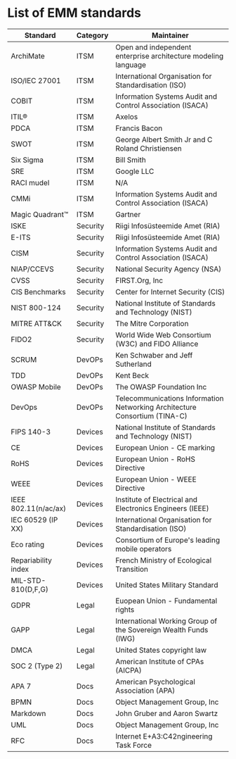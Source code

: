 # List of EMM standards

| Standard             | Category | Maintainer                                                                   |
|----------------------|----------|------------------------------------------------------------------------------|
| ArchiMate            | ITSM     | Open and independent enterprise architecture modeling language               |
| ISO/IEC   27001      | ITSM     | International Organisation for Standardisation (ISO)                         |
| COBIT                | ITSM     | Information Systems Audit and Control Association (ISACA)                    |
| ITIL®                | ITSM     | Axelos                                                                       |
| PDCA                 | ITSM     | Francis Bacon                                                                |
| SWOT                 | ITSM     | George Albert Smith Jr and C Roland Christiensen                             |
| Six Sigma            | ITSM     | Bill Smith                                                                   |
| SRE                  | ITSM     | Google LLC                                                                   |
| RACI mudel           | ITSM     | N/A                                                                          |
| CMMi                 | ITSM     | Information Systems Audit and Control Association (ISACA)                    |
| Magic   Quadrant™    | ITSM     | Gartner                                                                      |
| ISKE                 | Security | Riigi Infosüsteemide Amet (RIA)                                              |
| E-ITS                | Security | Riigi Infosüsteemide Amet (RIA)                                              |
| CISM                 | Security | Information Systems Audit and Control Association (ISACA)                    |
| NIAP/CCEVS           | Security | National Security Agency (NSA)                                               |
| CVSS                 | Security | FIRST.Org, Inc                                                               |
| CIS Benchmarks       | Security | Center for Internet Security (CIS)                                           |
| NIST   800-124       | Security | National Institute of Standards and Technology (NIST)                        |
| MITRE ATT&CK         | Security | The Mitre Corporation                                                        |
| FIDO2                | Security | World Wide Web Consortium (W3C) and FIDO Alliance                            |
| SCRUM                | DevOPs   | Ken Schwaber and Jeff Sutherland                                             |
| TDD                  | DevOPs   | Kent Beck                                                                    |
| OWASP Mobile         | DevOPs   | The OWASP Foundation Inc                                                     |
| DevOps               | DevOPs   | Telecommunications Information Networking Architecture Consortium   (TINA-C) |
| FIPS 140-3           | Devices  | National Institute of Standards and Technology (NIST)                        |
| CE                   | Devices  | European Union - CE marking                                                  |
| RoHS                 | Devices  | European Union - RoHS Directive                                              |
| WEEE                 | Devices  | European Union - WEEE Directive                                              |
| IEEE 802.11(n/ac/ax) | Devices  | Institute of Electrical and Electronics Engineers (IEEE)                     |
| IEC   60529 (IP XX)  | Devices  | International Organisation for Standardisation (ISO)                         |
| Eco rating           | Devices  | Consortium of Europe's leading mobile operators                              |
| Repariability index  | Devices  | French Ministry of Ecological Transition                                     |
| MIL-STD-810(D,F,G)   | Devices  | United States Military Standard                                              |
| GDPR                 | Legal    | Euopean Union - Fundamental rights                                           |
| GAPP                 | Legal    | International Working Group of the Sovereign Wealth Funds (IWG)              |
| DMCA                 | Legal    | United States copyright law                                                  |
| SOC 2 (Type 2)       | Legal    | American Institute of CPAs (AICPA)                                           |
| APA 7                | Docs     | American Psychological Association (APA)                                     |
| BPMN                 | Docs     | Object Management Group, Inc                                                 |
| Markdown             | Docs     | John Gruber and Aaron Swartz                                                 |
| UML                  | Docs     | Object Management Group, Inc                                                 |
| RFC                  | Docs     | Internet E+A3:C42ngineering Task Force                                       |

